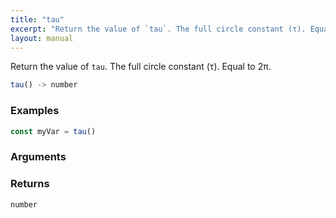 ```yaml
---
title: "tau"
excerpt: "Return the value of `tau`. The full circle constant (τ). Equal to 2π."
layout: manual
---
```


Return the value of `tau`. The full circle constant (τ). Equal to 2π.



```js
tau() -> number
```

### Examples

```js
const myVar = tau()
```

### Arguments


### Returns

`number`




